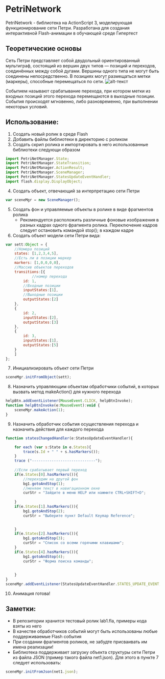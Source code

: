 # PetriNetwork
PetriNetwork - библиотека на ActionScript 3, моделирующая функционирование сети Петри. Разработана для создания интерактивной Flash-анимации в обучающей среде Гипертест 

## Теоретические основы

Сеть Петри представляет собой двудольный ориентированный мультиграф, состоящий из вершин двух типов — позиций и переходов, соединённых между собой дугами. Вершины одного типа не могут быть соединены непосредственно. В позициях могут размещаться метки (маркеры), способные перемещаться по сети.
![alt-текст](https://upload.wikimedia.org/wikipedia/commons/f/fe/Detailed_petri_net.png )

Событием называют срабатывание перехода, при котором метки из входных позиций этого перехода перемещаются в выходные позиции. События происходят мгновенно, либо разновременно, при выполнении некоторых условий.

## Использование:
1. Создать новый ролик в среде Flash
2. Добавить файлы библиотеки в директорию с роликом
1. Создать скрип ролика и импортировать в него использованные библиотеки следующи образом
```javascript
import PetriNetManager.State;
import PetriNetManager.StateTransition;
import PetriNetManager.ActionResult;
import PetriNetManager.SceneManager;
import PetriNetManager.StatesUpdateEventHandler;
import flash.display.DisplayObject;
```
4. Создать объект, отвечающий за интерпретацию сети Петри
```javascript
var sceneMgr = new SceneManager();
```
5. Создать фон и управляемые объекты в ролике в виде фрагментов ролика
   * Рекомендуется расположить различные фоновые изображения в разных кадрах одного фрагмента ролика. Переключение кадров следует остановить командой stop(); в каждом кадре
6. Создать объект модели сети Петри вида:
```javascript
var sett:Object = {
    //Номера позиций
    states: [1,2,3,4,5],
    //Есть ли в позиции маркер
    markers: [1,0,0,0,0],
    //Массив объектов переходов
    transitions:[{
    		//номер перехода
		id: 1,
		//Входные позиции
		inputStates:[1],
		//Выходные позиции
		outputStates:[2]
	},
	{
		id: 2,
		inputStates:[2],
		outputStates:[3]
	},
	{
		id: 3,
		inputStates:[1],
		outputStates:[5]
	}
	] 
};
```
7. Инициализировать объект сети Петри 
```javascript
sceneMgr.initFromObject(sett);
```
8. Назначить управляющим объектам обработчики событий, в которых вызвать метод makeAction() для нужного перехода
```javascript
helpBtn.addEventListener(MouseEvent.CLICK, helpBtnInvoke);
function helpBtnInvoke(e:MouseEvent):void {
	sceneMgr.makeAction(1);
}

```

9. Назначить обработчик события осуществления перехода и назначить действия для каждого перехода
```javascript
function statesChangedHandler(e:StatesUpdateEventHandler){

	for each (var s:State in e.States){
		trace(s.Id + " " + s.hasMarkers());
	}
	trace ("-----------------------------");
	
	//Если срабатывает первый переход
	if(e.States[0].hasMarkers()){
		//переходим на другой фон
		bg1.gotoAndStop(1);
		//меняем текст в навигационном окне
		curStr = "Зайдите в меню HELP или нажмите CTRL+SHIFT+D";
		
	}
	if(e.States[1].hasMarkers()){
		bg1.gotoAndStop(2);
		curStr = "Выберите пункт Default Keymap Reference";

		
	}
	if(e.States[2].hasMarkers()){
		bg1.gotoAndStop(3);
		curStr = "Список со всеми горячими клавишами";
	}
	if(e.States[4].hasMarkers()){
		bg1.gotoAndStop(4);
		curStr = "Форма поиска команды";
		
		
	}
}
sceneMgr.addEventListener(StatesUpdateEventHandler.STATES_UPDATE_EVENT, statesChangedHandler);	
```
10. Анимация готова!

## Заметки:
* В репозитории хранится тестовый ролик lab1.fla, примеры кода взяты из него
* В качестве обработчиков событий могут быть использованы любые поддерживаемые Flash события
* При создании фрагментов роликов, не забудте присваивать им имена реализации!
* Библиотека поддерживает загрузку объекта структуры сети Петри из файла JSON (пример такого файла net1.json). Для этого в пункте 7 следует использовать:
```javascript
sceneMgr.initFromJson(net1.json);
```
